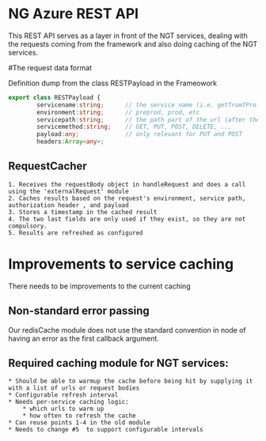 # NG Azure REST API

This REST API serves as a layer in front of the NGT services, dealing with the requests coming from the framework
and also doing caching of the NGT services.

#The request data format

Definition dump from the class RESTPayload in the Frameowork

```typescript
export class RESTPayload {
        servicename:string;      // the service name (i.e. getTrumfProfile)
        environment:string;      // preprod, prod, etc
        servicepath:string;      // the path part of the url (after the hostname)
        servicemethod:string;    // GET, PUT, POST, DELETE, ...
        payload:any;             // only relevant for PUT and POST
        headers:Array<any>;
```

## RequestCacher
    1. Receives the requestBody object in handleRequest and does a call using the 'externalRequest' module
    2. Caches results based on the request's environment, service path, authorization header , and payload
    3. Stores a timestamp in the cached result
    4. The two last fields are only used if they exist, so they are not compulsory.
    5. Results are refreshed as configured

# Improvements to service caching
There needs to be improvements to the current caching

## Non-standard error passing
Our redisCache module does not use the standard convention in node of having an error as the first callback argument.

## Required caching module for NGT services:
    * Should be able to warmup the cache before being hit by supplying it with a list of urls or request bodies
    * Configurable refresh interval
    * Needs per-service caching logic:
        * which urls to warm up
        * how often to refresh the cache
    * Can reuse points 1-4 in the old module
    * Needs to change #5  to support configurable intervals

